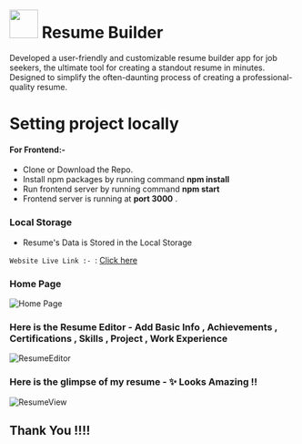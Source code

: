 # <img src="https://i.imgur.com/5WYMgMD.png" width="50px"> Resume Builder 
Developed a user-friendly and customizable resume builder app for job seekers, the ultimate tool for creating a standout resume in minutes. Designed to simplify the often-daunting process of creating a professional-quality resume.

# Setting project locally
 
#### For Frontend:- 
    
 -  Clone or Download the Repo.
 -  Install npm packages by running command **npm install**
 -  Run frontend server by running command **npm start**
 -  Frontend server is running at **port 3000** . 


### Local Storage
 - Resume's Data is Stored in the Local Storage

`Website Live Link :- `: [Click here](https://divyansh2212resumebuilder.web.app/)

### Home Page
![Home Page ](https://i.imgur.com/dGQk9ez.png)
### Here is the Resume Editor - Add Basic Info , Achievements , Certifications , Skills , Project , Work Experience
![ResumeEditor](https://i.imgur.com/m0OhGnq.png)
### Here is the glimpse of my resume - ✨ Looks Amazing !!
![ResumeView](https://i.imgur.com/VpppqJM.png)

## Thank You !!!!
